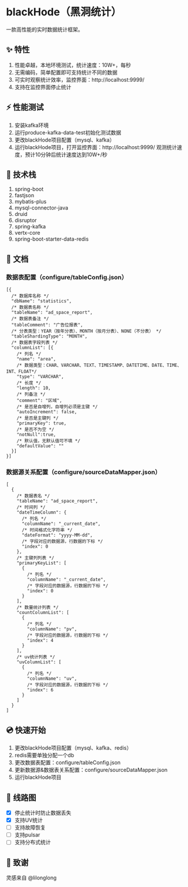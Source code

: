 # blackHode（黑洞统计）

一款高性能的实时数据统计框架。

## :sparkles: 特性

1. 性能卓越，本地环境测试，统计速度：10W+，每秒
2. 无需编码，简单配置即可支持统计不同的数据
3. 可实时观察统计效率，监控界面：http://localhost:9999/
4. 支持在监控界面停止统计

## ⚡ 性能测试
1. 安装kafka环境
2. 运行produce-kafka-data-test初始化测试数据
3. 更改blackHode项目配置（mysql、kafka）
4. 运行blackHode项目，打开监控界面：http://localhost:9999/ 观测统计速度，预计10分钟后统计速度达到10W+/秒

## 💪 技术栈
1. spring-boot
2. fastjson
3. mybatis-plus
4. mysql-connector-java
5. druid
6. disruptor
7. spring-kafka
8. vertx-core
9. spring-boot-starter-data-redis

## 📖 文档

### 数据表配置（configure/tableConfig.json）
```
[{
  /* 数据库名称 */
  "dbName": "statistics",
  /* 数据表名称 */
  "tableName": "ad_space_report",
  /* 数据表备注 */
  "tableComment": "广告位报表",
  /* 分表类型：YEAR（按年分表）、MONTH（按月分表）、NONE（不分表） */
  "tableShardingType": "MONTH",
  /* 数据表字段列表 */
  "columnList": [{
    /* 列名 */
    "name": "area",
    /* 数据类型：CHAR、VARCHAR、TEXT、TIMESTAMP、DATETIME、DATE、TIME、INT、FLOAT*/
    "type": "VARCHAR",
    /* 长度 */
    "length": 10,
    /* 列备注 */
    "comment": "区域",
    /* 是否是自增列，自增列必须是主键 */
    "autoIncrement": false,
    /* 是否是主键列 */
    "primaryKey": true,
    /* 是否不为空 */
    "notNull":true,
    /* 默认值，无默认值可不填 */
    "defaultValue": ""
  }]
}]
```

### 数据源关系配置（configure/sourceDataMapper.json）

```
[
  {
    /* 数据表名 */
    "tableName": "ad_space_report",
    /* 时间列 */
    "dateTimeColumn": {
      /* 列名 */
      "columnName": "_current_date",
      /* 时间格式化字符串 */
      "dateFormat": "yyyy-MM-dd",
      /* 字段对应的数据源，行数据的下标 */
      "index": 0
    },
    /* 主键列列表 */
    "primaryKeyList": [
      {
        /* 列名 */
        "columnName": "_current_date",
        /* 字段对应的数据源，行数据的下标 */
        "index": 0
      }
    ],
    /* 数量统计列表 */
    "countColumnList": [
      {
        /* 列名 */
        "columnName": "pv",
        /* 字段对应的数据源，行数据的下标 */
        "index": 4
      }
    ],
    /* uv统计列表 */
    "uvColumnList": [
      {
        /* 列名 */
        "columnName": "uv",
        /* 字段对应的数据源，行数据的下标 */
        "index": 6
      }
    ]
  }
]
```

## 💿 快速开始

1. 更改blackHode项目配置（mysql、kafka、redis）
2. redis需要单独分配一个db
2. 更改数据表配置：configure/tableConfig.json
3. 更新数据源&数据表关系配置：configure/sourceDataMapper.json
4. 运行blackHode项目

## 🎯 线路图

- [X] 停止统计时防止数据丢失
- [X] 支持UV统计
- [ ] 支持故障恢复
- [ ] 支持pulsar
- [ ] 支持分布式统计

## 🎁 致谢

灵感来自 @lilonglong